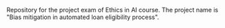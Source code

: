Repository for the project exam of Ethics in AI course. 
The project name is "Bias mitigation in automated loan eligibility process".
